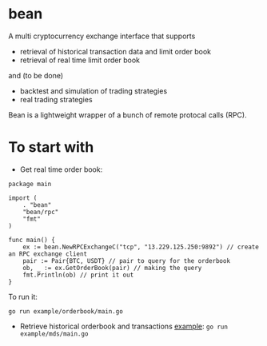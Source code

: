 # bean
A multi cryptocurrency exchange interface that supports
* retrieval of historical transaction data and limit order book
* retrieval of real time limit order book

and (to be done)

* backtest and simulation of trading strategies
* real trading strategies

Bean is a lightweight wrapper of a bunch of remote protocal calls (RPC). 

# To start with

* Get real time order book:
```
package main

import (
	. "bean"
	"bean/rpc"
	"fmt"
)

func main() {
	ex := bean.NewRPCExchangeC("tcp", "13.229.125.250:9892") // create an RPC exchange client
	pair := Pair{BTC, USDT} // pair to query for the orderbook
	ob, _ := ex.GetOrderBook(pair) // making the query
	fmt.Println(ob) // print it out
}
```

To run it:

``` 
go run example/orderbook/main.go 
```

* Retrieve historical orderbook and transactions [example](example/orderbook/main.go):
``` go run example/mds/main.go ```
